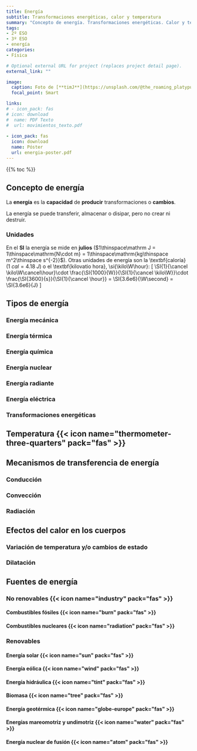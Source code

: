 ```yaml
---
title: Energía
subtitle: Transformaciones energéticas, calor y temperatura
summary: "Concepto de energía. Transformaciones energéticas. Calor y temperatura."
tags:
- 2º ESO
- 3º ESO
- energía
categories:
- Física

# Optional external URL for project (replaces project detail page).
external_link: ""

image:
  caption: Foto de [**timJ**](https://unsplash.com/@the_roaming_platypus) en [Unsplash](https://unsplash.com)
  focal_point: Smart

links:
# - icon_pack: fas
# icon: download
#  name: PDF Texto
#  url: movimientos_texto.pdf
  
- icon_pack: fas
  icon: download
  name: Póster
  url: energia-poster.pdf  
---
```


{{% toc %}}

## Concepto de energía
La **energía** es la **capacidad** de **producir** transformaciones o **cambios**.

La energía se puede transferir, almacenar o disipar, pero no crear ni destruir.

### Unidades
En el **SI** la energía se mide en **julios** ($1\thinspace\mathrm J = 1\thinspace\mathrm{N\cdot m} = 1\thinspace\mathrm{kg\thinspace m^2\thinspace s^{-2}}$). Otras unidades de energía son la \textbf{caloría} ($\SI{1}{cal} = \SI{4.18}{J}$) o el \textbf{kilovatio hora}, \si{\kilo\W\hour}:
\[
\SI{1}{\cancel \kilo\W\cancel\hour}\cdot \frac{\SI{1000}{W}}{\SI{1}{\cancel \kilo\W}}\cdot \frac{\SI{3600}{s}}{\SI{1}{\cancel \hour}} = \SI{3.6e6}{\W\second} = \SI{3.6e6}{J}
\]

## Tipos de energía
### Energía mecánica
### Energía térmica
### Energía química
### Energía nuclear
### Energía radiante
### Energía eléctrica
### Transformaciones energéticas

## Temperatura {{<  icon name="thermometer-three-quarters" pack="fas" >}}

## Mecanismos de transferencia de energía
### Conducción
### Convección
### Radiación

## Efectos del calor en los cuerpos
### Variación de temperatura y/o cambios de estado
### Dilatación

## Fuentes de energía
### No renovables {{<  icon name="industry" pack="fas" >}}
#### Combustibles fósiles {{<  icon name="burn" pack="fas" >}}
#### Combustibles nucleares {{<  icon name="radiation" pack="fas" >}}

### Renovables
#### Energía solar {{<  icon name="sun" pack="fas" >}}
#### Energía eólica {{<  icon name="wind" pack="fas" >}}
#### Energía hidráulica {{<  icon name="tint" pack="fas" >}}
#### Biomasa {{<  icon name="tree" pack="fas" >}}
#### Energía geotérmica {{<  icon name="globe-europe" pack="fas" >}}
#### Energías mareomotriz y undimotriz {{<  icon name="water" pack="fas" >}}
#### Energía nuclear de fusión {{<  icon name="atom" pack="fas" >}}